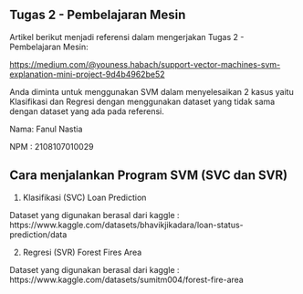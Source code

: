 ## Tugas 2 - Pembelajaran Mesin
Artikel berikut menjadi referensi dalam mengerjakan Tugas 2 - Pembelajaran Mesin:

<a herf>https://medium.com/@youness.habach/support-vector-machines-svm-explanation-mini-project-9d4b4962be52</href>
<p>Anda diminta untuk menggunakan SVM dalam menyelesaikan 2 kasus yaitu Klasifikasi dan Regresi dengan menggunakan dataset yang tidak sama dengan dataset yang ada pada referensi.<p></p>

<p>Nama: Fanul Nastia</p>
<p></p>NPM : 2108107010029</p>

## Cara menjalankan Program SVM (SVC dan SVR)
1. Klasifikasi (SVC) Loan Prediction
<p>Dataset yang digunakan berasal dari kaggle : https://www.kaggle.com/datasets/bhavikjikadara/loan-status-prediction/data</p>

2. Regresi (SVR) Forest Fires Area
<p>Dataset yang digunakan berasal dari kaggle : https://www.kaggle.com/datasets/sumitm004/forest-fire-area</p>
